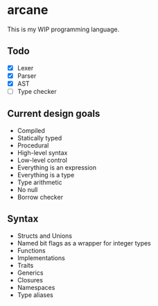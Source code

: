 # arcane

This is my WIP programming language.

## Todo
- [x] Lexer
- [x] Parser
- [x] AST
- [ ] Type checker

## Current design goals
- Compiled
- Statically typed
- Procedural
- High-level syntax
- Low-level control
- Everything is an expression
- Everything is a type
- Type arithmetic
- No null
- Borrow checker

## Syntax
- Structs and Unions
- Named bit flags as a wrapper for integer types
- Functions
- Implementations
- Traits
- Generics
- Closures
- Namespaces
- Type aliases
